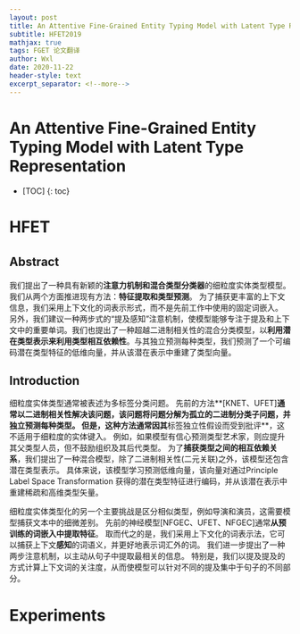 ```yaml
---
layout: post
title: An Attentive Fine-Grained Entity Typing Model with Latent Type Representation 
subtitle: HFET2019
mathjax: true
tags: FGET 论文翻译
author: Wxl
date: 2020-11-22
header-style: text
excerpt_separator: <!--more-->
---
```


# An Attentive Fine-Grained Entity Typing Model with Latent Type Representation  

<!--more-->

* [TOC]
{: toc}

# HFET

## Abstract　

我们提出了一种具有新颖的**注意力机制和混合类型分类器**的细粒度实体类型模型。 我们从两个方面推进现有方法：**特征提取和类型预测**。 为了捕获更丰富的上下文信息，我们采用上下文化的词表示形式，而不是先前工作中使用的固定词嵌入。 另外，我们建议一种两步式的“提及感知”注意机制，使模型能够专注于提及和上下文中的重要单词。我们也提出了一种超越二进制相关性的混合分类模型，以**利用潜在类型表示来利用类型相互依赖性**。与其独立预测每种类型，我们预测了一个可编码潜在类型特征的低维向量，并从该潜在表示中重建了类型向量。

## Introduction

细粒度实体类型通常被表述为多标签分类问题。 先前的方法**[KNET、UFET]**通常以二进制相关性解决该问题，该问题将问题分解为孤立的二进制分类子问题，并独立预测每种类型。 但是，这种方法通常因其**标签独立性假设而受到批评**，这不适用于细粒度的实体键入。 例如，如果模型有信心预测类型艺术家，则应提升其父类型人员，但不鼓励组织及其后代类型。 为了**捕获类型之间的相互依赖关系**，我们提出了一种混合模型，除了二进制相关性(二元关联)之外，该模型还包含潜在类型表示。 具体来说，该模型学习预测低维向量，该向量对通过Principle Label Space Transformation  获得的潜在类型特征进行编码，并从该潜在表示中重建稀疏和高维类型矢量。

细粒度实体类型化的另一个主要挑战是区分相似类型，例如导演和演员，这需要模型捕获文本中的细微差别。 先前的神经模型[NFGEC、UFET、NFGEC]通常**从预训练的词嵌入中提取特征**。 取而代之的是，我们采用上下文化的词表示法，它可以捕获上下文**感知**的词语义，并更好地表示词汇外的词。 我们进一步提出了一种两步注意机制，以主动从句子中提取最相关的信息。 特别是，我们以提及提及的方式计算上下文词的关注度，从而使模型可以针对不同的提及集中于句子的不同部分。



# Experiments


